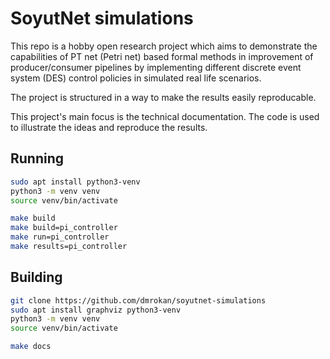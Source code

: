 # SoyutNet simulations

This repo is a hobby open research project which aims to demonstrate
the capabilities of PT net (Petri net) based formal methods in improvement of
producer/consumer pipelines by implementing different discrete event system (DES)
control policies in simulated real life scenarios.

The project is structured in a way to make the results easily reproducable.

This project's main focus is the technical documentation. The code is used to illustrate
the ideas and reproduce the results.

## Running

```bash
sudo apt install python3-venv
python3 -m venv venv
source venv/bin/activate

make build
make build=pi_controller
make run=pi_controller
make results=pi_controller
```

## Building

```bash
git clone https://github.com/dmrokan/soyutnet-simulations
sudo apt install graphviz python3-venv
python3 -m venv venv
source venv/bin/activate

make docs
```
